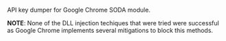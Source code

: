 API key dumper for Google Chrome SODA module.

**NOTE**: None of the DLL injection techiques that were tried were successful as Google Chrome implements several mitigations to block this methods.